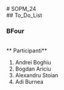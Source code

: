 #   S O P M _ 2 4 
<br>
 ## To_Do_List
<br>
### BFour
<br>
** Participanti**
<br>
 <ol>
  <li>Andrei Boghiu</li>
  <li>Bogdan Ariciu</li>
  <li>Alexandru Stoian</li>
  <li>Adi Burnea</li>
  </ol>
